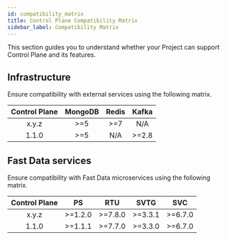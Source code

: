 ```yaml
---
id: compatibility_matrix
title: Control Plane Compatibility Matrix
sidebar_label: Compatibility Matrix
---
```


This section guides you to understand whether your Project can support Control Plane and its features.

## Infrastructure

Ensure compatibility with external services using the following matrix. 

| Control Plane | MongoDB | Redis | Kafka |
|:-------------:|:-------:|:-----:|:-----:|
|     x.y.z     |  >=5    |  >=7  |  N/A  |
|     1.1.0     |  >=5    |  N/A  | >=2.8 |

## Fast Data services

Ensure compatibility with Fast Data microservices using the following matrix. 

| Control Plane |   PS    |   RTU   |  SVTG   | SVC    |
|:-------------:|:-------:|:-------:|:-------:|:------:|
|     x.y.z     | >=1.2.0 | >=7.8.0 | >=3.3.1 | >=6.7.0|
|     1.1.0     | >=1.1.1 | >=7.7.0 | >=3.3.0 | >=6.7.0|
